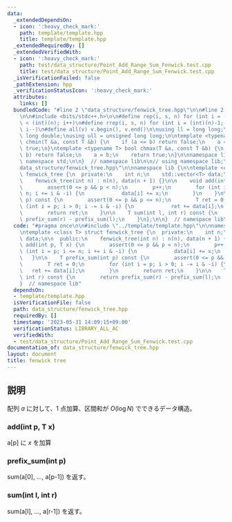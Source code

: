 ```yaml
---
data:
  _extendedDependsOn:
  - icon: ':heavy_check_mark:'
    path: template/template.hpp
    title: template/template.hpp
  _extendedRequiredBy: []
  _extendedVerifiedWith:
  - icon: ':heavy_check_mark:'
    path: test/data_structure/Point_Add_Range_Sum_Fenwick.test.cpp
    title: test/data_structure/Point_Add_Range_Sum_Fenwick.test.cpp
  _isVerificationFailed: false
  _pathExtension: hpp
  _verificationStatusIcon: ':heavy_check_mark:'
  attributes:
    links: []
  bundledCode: "#line 2 \"data_structure/fenwick_tree.hpp\"\n\n#line 2 \"template/template.hpp\"\
    \n\n#include <bits/stdc++.h>\n\n#define rep(i, s, n) for (int i = (int)(s); i\
    \ < (int)(n); i++)\n#define rrep(i, s, n) for (int i = (int)(n)-1; i >= (int)(s);\
    \ i--)\n#define all(v) v.begin(), v.end()\n\nusing ll = long long;\nusing ld =\
    \ long double;\nusing ull = unsigned long long;\n\ntemplate <typename T> bool\
    \ chmin(T &a, const T &b) {\n    if (a <= b) return false;\n    a = b;\n    return\
    \ true;\n}\ntemplate <typename T> bool chmax(T &a, const T &b) {\n    if (a >=\
    \ b) return false;\n    a = b;\n    return true;\n}\n\nnamespace lib {\n\nusing\
    \ namespace std;\n\n}  // namespace lib\n\n// using namespace lib;\n#line 4 \"\
    data_structure/fenwick_tree.hpp\"\n\nnamespace lib {\n\ntemplate <class T> struct\
    \ fenwick_tree {\n  private:\n    int n;\n    std::vector<T> data;\n\n  public:\n\
    \    fenwick_tree(int n) : n(n), data(n + 1) {}\n\n    void add(int p, T x) {\n\
    \        assert(0 <= p && p < n);\n        p++;\n        for (int i = p; i <=\
    \ n; i += i & -i) {\n            data[i] += x;\n        }\n    }\n\n    T prefix_sum(int\
    \ p) const {\n        assert(0 <= p && p <= n);\n        T ret = 0;\n        for\
    \ (int i = p; i > 0; i -= i & -i) {\n            ret += data[i];\n        }\n\
    \        return ret;\n    }\n\n    T sum(int l, int r) const {\n        return\
    \ prefix_sum(r) - prefix_sum(l);\n    }\n};\n\n}  // namespace lib\n"
  code: "#pragma once\n\n#include \"../template/template.hpp\"\n\nnamespace lib {\n\
    \ntemplate <class T> struct fenwick_tree {\n  private:\n    int n;\n    std::vector<T>\
    \ data;\n\n  public:\n    fenwick_tree(int n) : n(n), data(n + 1) {}\n\n    void\
    \ add(int p, T x) {\n        assert(0 <= p && p < n);\n        p++;\n        for\
    \ (int i = p; i <= n; i += i & -i) {\n            data[i] += x;\n        }\n \
    \   }\n\n    T prefix_sum(int p) const {\n        assert(0 <= p && p <= n);\n\
    \        T ret = 0;\n        for (int i = p; i > 0; i -= i & -i) {\n         \
    \   ret += data[i];\n        }\n        return ret;\n    }\n\n    T sum(int l,\
    \ int r) const {\n        return prefix_sum(r) - prefix_sum(l);\n    }\n};\n\n\
    }  // namespace lib"
  dependsOn:
  - template/template.hpp
  isVerificationFile: false
  path: data_structure/fenwick_tree.hpp
  requiredBy: []
  timestamp: '2023-05-31 14:09:15+09:00'
  verificationStatus: LIBRARY_ALL_AC
  verifiedWith:
  - test/data_structure/Point_Add_Range_Sum_Fenwick.test.cpp
documentation_of: data_structure/fenwick_tree.hpp
layout: document
title: fenwick tree
---
```


## 説明

配列 $a$ に対して、$1$ 点加算、区間和が $O(\log N)$ でできるデータ構造。

### add(int p, T x)

a[p] に $x$ を加算

### prefix_sum(int p)

sum(a[0], ..., a[p-1]) を返す。

### sum(int l, int r)

sum(a[l], ..., a[r-1]) を返す。